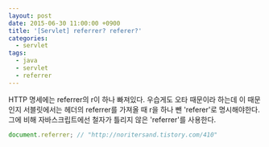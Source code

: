 ```yaml
---
layout: post
date: 2015-06-30 11:00:00 +0900
title: '[Servlet] referrer? referer?'
categories:
  - servlet
tags:
  - java
  - servlet
  - referrer
---
```


HTTP 명세에는 referrer의 r이 하나 빠져있다. 우습게도 오타 때문이라 하는데 이 때문인지 서블릿에서는 헤더의 referrer를 가져올 때 r을 하나 뺀 'referer'로 명시해야한다. 그에 비해 자바스크립트에선 철자가 틀리지 않은 'referrer'를 사용한다.

```js
document.referrer; // "http://noritersand.tistory.com/410"
```
